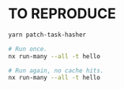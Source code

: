 # TO REPRODUCE

```bash
yarn patch-task-hasher

# Run once.
nx run-many --all -t hello

# Run again, no cache hits.
nx run-many --all -t hello
```

